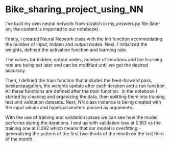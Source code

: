 # Bike_sharing_project_using_NN

I’ve built my own neural network from scratch in my_answers.py file (later on, the content is imported to our notebook).

Firstly, I created Neural Network class with the init function acommodating the number of input, hidden and output nodes. Next, I initialized the weights, defined the activation function and learning rate. 

The values for hidden, output nodes, number of iterations and the learning rate are being set later and can be modified until we get the desired accuracy. 

Then, I defined the train function that includes the feed-forward pass, backpropagation, the weights update after each iteration and a run function. All these functions are defined after the train function. 
In the notebook I started by cleaning and organizing the data, then splitting them into training, test and validation datasets. Next, NN class instance is being created with the input values and hyperparameters passed as arguments. 

With the use of training and validation losses we can see how the model performs during the iterations. I end up with validation loss at 0.183 vs the training one at 0.092 which means that our model is overfitting - generalizing the pattern of the first two-thirds of the month on the last third of the month.

